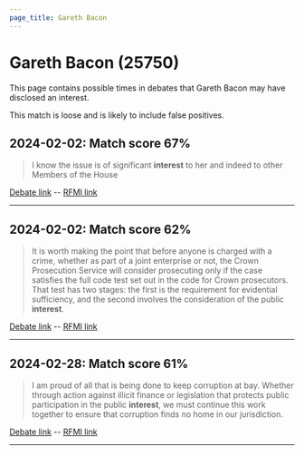 ```yaml
---
page_title: Gareth Bacon
---
```


# Gareth Bacon  (25750)

This page contains possible times in debates that Gareth Bacon may have disclosed an interest.

This match is loose and is likely to include false positives. 



## 2024-02-02: Match score 67%

>I know the issue is of significant **interest** to her and indeed to other Members of the House

[Debate link](https://www.theyworkforyou.com/debates/?id=2024-02-02c.1149.0)  --  [RFMI link](https://www.theyworkforyou.com/mp/25750/register)


---



## 2024-02-02: Match score 62%

>It is worth making the point that before anyone is charged with a crime, whether as part of a joint enterprise or not, the Crown Prosecution Service will consider prosecuting only if the case satisfies the full code test set out in the code for Crown prosecutors. That test has two stages: the first is the requirement for evidential sufficiency, and the second involves the consideration of the public **interest**.

[Debate link](https://www.theyworkforyou.com/debates/?id=2024-02-02c.1152.0)  --  [RFMI link](https://www.theyworkforyou.com/mp/25750/register)


---



## 2024-02-28: Match score 61%

>I am proud of all that is being done to keep corruption at bay. Whether through action against illicit finance or legislation that protects public participation in the public **interest**, we must continue this work together to ensure that corruption finds no home in our jurisdiction.

[Debate link](https://www.theyworkforyou.com/debates/?id=2024-02-28a.408.0)  --  [RFMI link](https://www.theyworkforyou.com/mp/25750/register)


---

